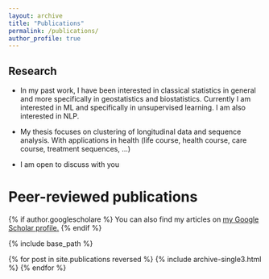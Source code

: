 ```yaml
---
layout: archive
title: "Publications"
permalink: /publications/
author_profile: true
---
```


Research
------
- In my past work, I have been interested in classical statistics in general and more specifically in geostatistics and biostatistics.
Currently I am interested in ML and specifically in unsupervised learning. I am also interested in NLP.

- My thesis focuses on clustering of longitudinal data and sequence analysis. With applications in health (life course, health course, care course, treatment sequences, ...)

- I am open to discuss with you

Peer-reviewed publications
======

{% if author.googlescholare %}
  You can also find my articles on <u><a href="{{author.googlescholar}}">my Google Scholar profile</a>.</u>
{% endif %}

{% include base_path %}

{% for post in site.publications reversed %}
  {% include archive-single3.html %}
{% endfor %}
